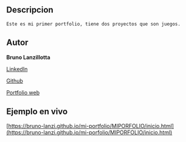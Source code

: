## Descripcion 
    Este es mi primer portfolio, tiene dos proyectos que son juegos.

## Autor
**Bruno Lanzillotta**

[LinkedIn](https://www.linkedin.com/in/bruno-lanzillotta-37bbaa1b0/)

[Github](https://github.com/bruno-lanzi)

[Portfolio web](https://bruno-lanzi.github.io/PORFOLIO/MIPORFOLIO/inicio.html)

## Ejemplo en vivo
[https://bruno-lanzi.github.io/mi-portfolio/MIPORFOLIO/inicio.html](https://bruno-lanzi.github.io/mi-porfolio/MIPORFOLIO/inicio.html)
